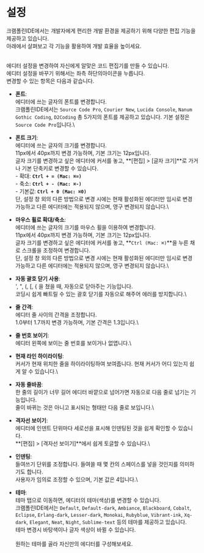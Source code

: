 # 설정

크램폴린IDE에서는 개발자에게 편리한 개발 환경을 제공하기 위해 다양한 편집 기능을 제공하고 있습니다. \
아래에서 살펴보고 각 기능을 활용하여 개발 효율을 높이세요.

\
에디터 설정을 변경하여 자신에게 알맞은 코드 편집기를 만들 수 있습니다.\
에디터 설정을 바꾸기 위해서는 좌측 하단의<img src="https://firebasestorage.googleapis.com/v0/b/gitbook-x-prod.appspot.com/o/spaces%2F-Lq-Q9LciN1X9EABxGkt%2Fuploads%2F9EPs7xxPfPrN1oa4gpfM%2Ffile.png?alt=media" alt="" data-size="line">아이콘을 누릅니다.\
변경할 수 있는 항목은 다음과 같습니다.

* **폰트**: \
  에디터에 쓰는 글자의 폰트를 변경합니다. \
  크램폴린IDE에서는 `Source Code Pro`, `Courier New`, `Lucida Console`, `Nanum Gothic Coding`, `D2Coding` 총 5가지의 폰트를 제공하고 있습니다. 기본 설정은 `Source Code Pro`입니다.\

* **폰트 크기**: \
  에디터에 쓰는 글자의 크기를 변경합니다. \
  11px에서 40px까지 변경 가능하며, 기본 크기는 12px입니다. \
  글자 크기를 변경하고 싶은 에디터에 커서를 놓고, **\[편집] > \[글자 크기]**로 가거나 기본 단축키로 변경할 수 있습니다.\
  \- 확대: **`Ctrl + = (Mac: ⌘=)`** \
  \- 축소: **`Ctrl + - (Mac: ⌘-)`**\
  \- 기본값: **`Ctrl + 0 (Mac: ⌘0)`**\
  단, 설정 창 외의 다른 방법으로 변경 시에는 현재 활성화된 에디터만 임시로 변경 가능하고 다른 에디터에는 적용되지 않으며, 영구 변경되지 않습니다.\

* **마우스 휠로 확대/축소**: \
  에디터에 쓰는 글자의 크기를 마우스 휠을 이용하여 변경합니다. \
  11px에서 40px까지 변경 가능하며, 기본 크기는 12px입니다. \
  글자 크기를 변경하고 싶은 에디터에 커서를 놓고, **`Ctrl (Mac: ⌘)`**을 누른 채로 스크롤을 조정하여 변경합니다. \
  단, 설정 창 외의 다른 방법으로 변경 시에는 현재 활성화된 에디터만 임시로 변경 가능하고 다른 에디터에는 적용되지 않으며, 영구 변경되지 않습니다.\

* **자동 괄호 닫기 사용**: \
  ', ", (, \[, { 을 쳤을 때, 자동으로 닫아주는 기능입니다. \
  코딩시 쉽게 빠트릴 수 있는 괄호 닫기를 자동으로 해주어 에러를 방지합니다.\

* **줄 간격**: \
  에디터 줄 사이의 간격을 조정합니다. \
  1.0부터 1.7까지 변경 가능하며, 기본 간격은 1.3입니다.\

* **줄 번호 보이기**: \
  에디터 왼쪽에 보이는 줄 번호를 보이거나 없앱니다.\

* **현재 라인 하이라이팅**: \
  커서가 현재 위치한 줄을 하이라이팅하여 보여줍니다. 현재 커서가 어디 있는지 쉽게 알 수 있습니다.\

* **자동 줄바꿈**: \
  한 줄의 길이가 너무 길어 에디터 바깥으로 넘어가면 자동으로 다음 줄로 넘기는 기능입니다. \
  줄이 바뀌는 것은 아니고 표시되는 형태만 다음 줄로 보입니다.\

* **격자선 보이기**: \
  에디터에 인덴트 단위마다 세로선을 표시해 인덴팅된 것을 쉽게 확인할 수 있습니다. \
  **\[편집] > \[격자선 보이기]**에서 쉽게 토글할 수 있습니다.\

* **인덴팅**: \
  들여쓰기 단위를 조정합니다. 들여쓸 때 몇 칸의 스페이스를 넣을 것인지를 의미하기도 합니다. \
  사용자가 임의로 조정할 수 있으며, 기본 값은 4입니다.\

* **테마**: \
  테마 탭으로 이동하면, 에디터의 테마(색상)를 변경할 수 있습니다. \
  크램폴린IDE에서는 `Default`, `Default-dark`, `Ambiance`, `Blackboard`, `Cobalt`, `Eclipse`, `Erlang-dark`, `Lesser-dark`, `Monokai`, `Rubyblue`, `Vibrant-ink`, `Xq-dark`, `Elegant`, `Neat`, `Night`, `Sublime-text` 등의 테마를 제공하고 있습니다.\
  테마 변경시 바탕색이나 글자 색상이 바뀔 수 있습니다. \
  \
  원하는 테마를 골라 자신만의 에디터를 구성해보세요.
